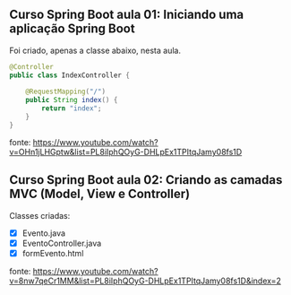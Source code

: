 ## Curso Spring Boot aula 01: Iniciando uma aplicação Spring Boot

Foi criado, apenas a classe abaixo, nesta aula.

```java
@Controller
public class IndexController {
	
	@RequestMapping("/")
	public String index() {
		return "index";
	}
}

```

fonte: https://www.youtube.com/watch?v=OHn1jLHGptw&list=PL8iIphQOyG-DHLpEx1TPItqJamy08fs1D

## Curso Spring Boot aula 02: Criando as camadas MVC (Model, View e Controller)

Classes criadas:

- [X] Evento.java
- [X] EventoController.java
- [X] formEvento.html

fonte: https://www.youtube.com/watch?v=8nw7qeCr1MM&list=PL8iIphQOyG-DHLpEx1TPItqJamy08fs1D&index=2

